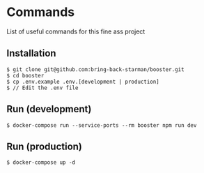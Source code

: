 # Commands
List of useful commands for this fine ass project

## Installation
```
$ git clone git@github.com:bring-back-starman/booster.git
$ cd booster
$ cp .env.example .env.[development | production]
$ // Edit the .env file
```

## Run (development)
```
$ docker-compose run --service-ports --rm booster npm run dev
```

## Run (production)
```
$ docker-compose up -d
```

